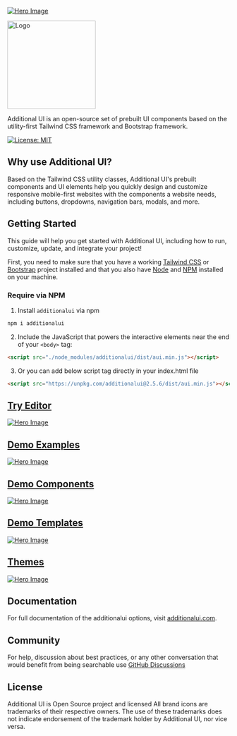 [![Hero Image](https://static.additionalsheet.com/images/others/2024-05-09additionalui-hero.png)](https://additionalui.com)

<a href="https://additionalui.com"><img src="https://additionalui.com/logo.png" alt="Logo" width="200" height="auto"></a>

Additional UI is an open-source set of prebuilt UI components based on the utility-first Tailwind CSS framework and Bootstrap framework.

[![License: MIT](https://img.shields.io/badge/License-MIT-yellow.svg)](https://opensource.org/licenses/MIT)

## Why use Additional UI?

Based on the Tailwind CSS utility classes, Additional UI's prebuilt components and UI elements help you quickly design and customize responsive mobile-first websites with the components a website needs, including buttons, dropdowns, navigation bars, modals, and more.

## Getting Started

This guide will help you get started with Additional UI, including how to run, customize, update, and integrate your project!

First, you need to make sure that you have a working <a href="https://tailwindcss.com/">Tailwind CSS</a> or  <a href="https://getbootstrap.com/">Bootstrap</a> project installed and that you also have <a href="https://nodejs.org/en/">Node</a> and <a href="https://www.npmjs.com/">NPM</a> installed on your machine.

### Require via NPM

1. Install <code>additionalui</code> via npm

```html
npm i additionalui
```

2. Include the JavaScript <code><script> </script></code> that powers the interactive elements near the end of your <code>&lt;body&gt;</code> tag:

```html
<script src="./node_modules/additionalui/dist/aui.min.js"></script>
```

3. Or you can add below script tag directly in your index.html file

```html
<script src="https://unpkg.com/additionalui@2.5.6/dist/aui.min.js"></script>
```

## <a href="https://additionalui.com/editor">Try Editor</a>
[![Hero Image](https://additionalui.com/images/hero-light.png)](https://additionalui.com/editor)

## <a href="https://additionalui.com/examples">Demo Examples</a>
[![Hero Image](https://static.additionalsheet.com/images/others/2024-05-01Screenshot%202024-05-01%20233434.png)](https://additionalui.com/examples)

## <a href="https://additionalui.com/docs/accordion">Demo Components</a>
[![Hero Image](https://static.additionalsheet.com/images/others/2024-05-01Screenshot%202024-05-01%20233450.png)](https://additionalui.com/docs/accordion)

## <a href="https://additionalui.com/templates">Demo Templates</a>
[![Hero Image](https://static.additionalsheet.com/images/others/2024-05-01Screenshot%202024-05-01%20233606.png)](https://additionalui.com/templates)

## <a href="https://additionalui.com/blocks">Themes</a>
[![Hero Image](https://static.additionalsheet.com/images/others/2024-05-01Screenshot%202024-05-01%20233501.png)](https://additionalui.com/templates)


## Documentation

For full documentation of the additionalui options, visit <a href="https://additionalui.com/">additionalui.com</a>.
## Community

For help, discussion about best practices, or any other conversation that would benefit from being searchable use [GitHub Discussions](https://github.com/htmlstreamofficial/additionalui/discussions)

## License

Additional UI is Open Source project and licensed
All brand icons are trademarks of their respective owners. The use of these trademarks does not indicate endorsement of the trademark holder by Additional UI, nor vice versa.